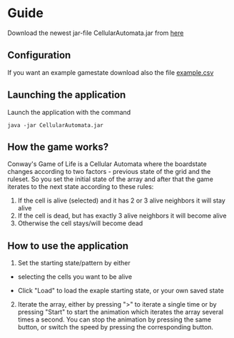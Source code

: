 # Guide
Download the newest jar-file CellularAutomata.jar from [here](https://github.com/PAHUS/ot-harjoitustyo/releases)

## Configuration
If you want an example gamestate download also the file [example.csv](https://github.com/PAHUS/ot-harjoitustyo/releases/download/viikko6/example.csv)

## Launching the application
Launch the application with the command

`` java -jar CellularAutomata.jar ``

## How the game works?
Conway's Game of Life is a Cellular Automata where the boardstate changes according to two factors - previous state of the grid 
and the ruleset. So you set the initial state of the array and after that the game iterates to the next state according to these rules: 
  1. If the cell is alive (selected) and it has 2 or 3 alive neighbors it will stay alive
  2. If the cell is dead, but has exactly 3 alive neighbors it will become alive
  3. Otherwise the cell stays/will become dead

## How to use the application
1. Set the starting state/pattern by either

- selecting the cells you want to be alive

- Click "Load" to load the exaple starting state, or your own saved state

2. Iterate the array, either by pressing ">" to iterate a single time or by pressing "Start" to start the animation which iterates the array
several times a second. You can stop the animation by pressing the same button, or switch the speed by pressing the corresponding button.
